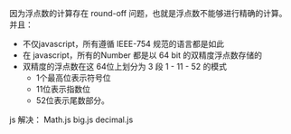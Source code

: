因为浮点数的计算存在 round-off 问题，也就是浮点数不能够进行精确的计算。并且：
+ 不仅javascript，所有遵循 IEEE-754 规范的语言都是如此
+ 在 javascript，所有的Number 都是以 64 bit 的双精度浮点数存储的
+ 双精度的浮点数在这 64位上划分为 3 段 1 - 11 - 52 的模式
   + 1个最高位表示符号位
   + 11位表示指数位
   + 52位表示尾数部分。


js 解决：
Math.js
big.js
decimal.js
